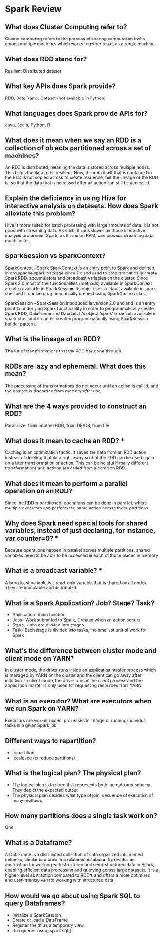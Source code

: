 # Spark Review

## What does Cluster Computing refer to?

Cluster computing refers to the process of sharing computation tasks among multiple machines which works together to act as a single machine

## What does RDD stand for?

Resilient Distributed dataset

## What key APIs does Spark provide?

RDD, DataFrame, Dataset (not available in Python)

## What languages does Spark provide APIs for?

Java, Scala, Python, R

## What does it mean when we say an RDD is a collection of objects partitioned across a set of machines?

An RDD is distributed, meaning the data is stored across multiple nodes. This helps the data to be resilient. Now, the data itself that is contained in the RDD is not copied across to create resilience, but the lineage of the RDD is, so that the data that is accessed after an action can still be accessed.

## Explain the deficiency in using Hive for interactive analysis on datasets. How does Spark alleviate this problem?

Hive is more suited for batch processing with large amounts of data. It is not good with streaming data. As such, it runs slower on those interactive analysis processes. Spark, as it runs on RAM, can process streaming data much faster.

## SparkSession vs SparkContext?

SparkContext
    - 	Spark SparkContext is an entry point to Spark and defined in org.apache.spark package since 1.x and used to programmatically create Spark RDD, accumulators and broadcast variables on the cluster. Since Spark 2.0 most of the functionalities (methods) available in SparkContext are also available in SparkSession. Its object sc is default available in spark-shell and it can be programmatically created using SparkContext class.

SparkSession
    -	SparkSession introduced in version 2.0 and and is an entry point to underlying Spark functionality in order to programmatically create Spark RDD, DataFrame and DataSet. It’s object ‘spark’ is default available in spark-shell and it can be created programmatically using SparkSession builder pattern.


## What is the lineage of an RDD?

The list of transformations that the RDD has gone through.

## RDDs are lazy and ephemeral. What does this mean?

The processing of transformations do not occur until an action is called, and the dataset is discarded from memory after use

## What are the 4 ways provided to construct an RDD?

Parallelize, from another RDD, from DF/DS, from file

## What does it mean to cache an RDD? *

Caching is an optimization tactic. It saves the data from an RDD action instead of deleting that data right away so that the RDD can be used again on a later transformation or action. This can be helpful if many different transformations and actions are called from a common RDD.

## What does it mean to perform a parallel operation on an RDD?

Since the RDD is partitioned, operations can be done in parallel, where multiple executors can perform the same action across those partitions

## Why does Spark need special tools for shared variables, instead of just declaring, for instance, var counter=0? * 

Because operations happen in parallel across multiple partitions, shared variables need to be able to be accessed in each of those places in memory

## What is a broadcast variable? * 

A broadcast variable is a read-only variable that is shared on all nodes. They are immutable and distributed. 

## What is a Spark Application? Job? Stage? Task?

-	Application- main function 
-	Jobs- Work submitted to Spark. Created when an action occurs
-	Stage- Jobs are divided into stages
-	Task- Each stage is divided into tasks, the smallest unit of work for Spark


## What’s the difference between cluster mode and client mode on YARN?

In cluster mode, the driver runs inside an application master process which is managed by YARN on the cluster and the client can go away after initiation. In client mode, the driver runs in the client process and the application master is only used for requesting resources from YARN	

## What is an executor?  What are executors when we run Spark on YARN?

Executors are worker nodes’ processes in charge of running individual tasks in a given Spark job. 

## Different ways to repartition?

-	.repartition
-	.coalesce (to reduce partitions)


## What is the logical plan?  The physical plan?

-	The logical plan is the tree that represents both the data and schema. They depict the expected output
-	The physical plan decides what type of join, sequence of execution of many methods


## How many partitions does a single task work on?

One

## What is a Dataframe?

A DataFrame is a distributed collection of data organized into named columns, similar to a table in a relational database. It provides an abstraction for working with structured and semi-structured data in Spark, enabling efficient data processing and querying across large datasets. It is a higher-level abstraction compared to RDD's and offers a more optimized and user-friendly API for working with structured data. 

## How would we go about using Spark SQL to query Dataframes?

- Initialize a SparkSession
- Create or load a DataFrame
- Register the df as a temporary view
- Run queries using spark.sql()
